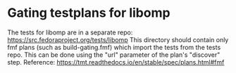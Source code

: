 # Gating testplans for libomp

The tests for libomp are in a separate repo: https://src.fedoraproject.org/tests/libomp
This directory should contain only fmf plans (such as build-gating.fmf) which import
the tests from the tests repo. This can be done using the "url" parameter of the
plan's "discover" step. Reference: https://tmt.readthedocs.io/en/stable/spec/plans.html#fmf
